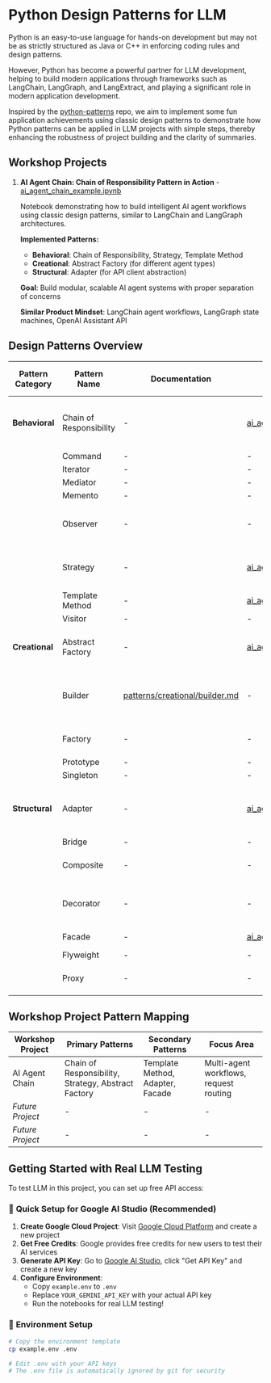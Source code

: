 # Python Design Patterns for LLM
Python is an easy-to-use language for hands-on development but may not be as strictly structured as Java or C++ in enforcing coding rules and design patterns.

However, Python has become a powerful partner for LLM development, helping to build modern applications through frameworks such as LangChain, LangGraph, and LangExtract, and playing a significant role in modern application development.

Inspired by the [python-patterns](https://github.com/faif/python-patterns) repo, we aim to implement some fun application achievements using classic design patterns to demonstrate how Python patterns can be applied in LLM projects with simple steps, thereby enhancing the robustness of project building and the clarity of summaries.


## Workshop Projects

1. **AI Agent Chain: Chain of Responsibility Pattern in Action** - [ai_agent_chain_example.ipynb](./ai_agent_chain_example.ipynb)
   
    Notebook demonstrating how to build intelligent AI agent workflows using classic design patterns, similar to LangChain and LangGraph architectures.
   
   **Implemented Patterns:**
   - **Behavioral**: Chain of Responsibility, Strategy, Template Method
   - **Creational**: Abstract Factory (for different agent types)
   - **Structural**: Adapter (for API client abstraction)
   
   **Goal**: Build modular, scalable AI agent systems with proper separation of concerns
   
   **Similar Product Mindset**: LangChain agent workflows, LangGraph state machines, OpenAI Assistant API

## Design Patterns Overview

| Pattern Category | Pattern Name | Documentation | Project Link | LLM Application Focus |
|------------------|--------------|---------------|--------------|----------------------|
| **Behavioral** | Chain of Responsibility | - | [ai_agent_chain_example.ipynb](./ai_agent_chain_example.ipynb) | Agent routing, request processing pipelines |
| | Command | - | - | - |
| | Iterator | - | - | - |
| | Mediator | - | - | - |
| | Memento | - | - | - |
| | Observer | - | - | Event-driven AI systems, model monitoring |
| | Strategy | - | [ai_agent_chain_example.ipynb](./ai_agent_chain_example.ipynb) | Model selection, prompt strategies |
| | Template Method | - | [ai_agent_chain_example.ipynb](./ai_agent_chain_example.ipynb) | AI workflow templates |
| | Visitor | - | - | - |
| **Creational** | Abstract Factory | - | [ai_agent_chain_example.ipynb](./ai_agent_chain_example.ipynb) | Multi-provider AI clients, agent creation |
| | Builder | [patterns/creational/builder.md](./patterns/creational/builder.md) | - | Prompt building, RAG pipelines, agent construction |
| | Factory | - | - | Model instantiation, tool creation |
| | Prototype | - | - | - |
| | Singleton | - | - | - |
| **Structural** | Adapter | - | [ai_agent_chain_example.ipynb](./ai_agent_chain_example.ipynb) | API abstraction, model interface unification |
| | Bridge | - | - | - |
| | Composite | - | - | Hierarchical agent systems |
| | Decorator | - | - | LLM enhancement layers, middleware |
| | Facade | - | [ai_agent_chain_example.ipynb](./ai_agent_chain_example.ipynb) | Simplified AI interfaces |
| | Flyweight | - | - | - |
| | Proxy | - | - | Rate limiting, caching, security |

## Workshop Project Pattern Mapping

| Workshop Project | Primary Patterns | Secondary Patterns | Focus Area |
|------------------|------------------|-------------------|------------|
| AI Agent Chain | Chain of Responsibility, Strategy, Abstract Factory | Template Method, Adapter, Facade | Multi-agent workflows, request routing |
| *Future Project* | - | - | - |
| *Future Project* | - | - | - |



## Getting Started with Real LLM Testing

To test LLM in this project, you can  set up free API access:

### 🚀 **Quick Setup for Google AI Studio (Recommended)**
1. **Create Google Cloud Project**: Visit [Google Cloud Platform](https://console.cloud.google.com/) and create a new project
2. **Get Free Credits**: Google provides free credits for new users to test their AI services
3. **Generate API Key**: Go to [Google AI Studio](https://aistudio.google.com/), click "Get API Key" and create a new key
4. **Configure Environment**: 
   - Copy `example.env` to `.env`
   - Replace `YOUR_GEMINI_API_KEY` with your actual API key
   - Run the notebooks for real LLM testing!

### 📝 **Environment Setup**
```bash
# Copy the environment template
cp example.env .env

# Edit .env with your API keys
# The .env file is automatically ignored by git for security
```